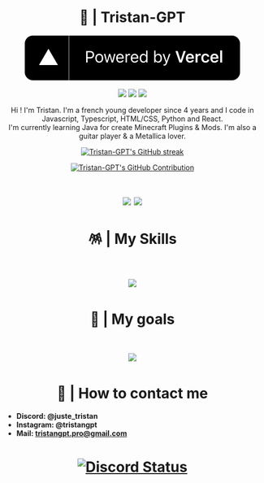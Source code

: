 <h1 align="center">👑 | Tristan-GPT</h1>

<p align="center">
<img src="./.github/powered-by-vercel.svg">
</p>

<p align="center">
<img src="https://img.shields.io/badge/NodeJS: 18.20.2-grey?style=for-the-badge&logo=node.js">
<img src="https://img.shields.io/badge/Python: 3.12.3-grey?style=for-the-badge&logo=python">
<a href="https://www.discord.com/users/705425854825496656"><img src="https://img.shields.io/badge/My Discord-grey?style=for-the-badge&logo=discord"></a>

<p align="center">
  Hi ! I'm Tristan. I'm a french young developer since 4 years and I code in Javascript, Typescript, HTML/CSS, Python and React. <br> I'm currently learning Java for create Minecraft Plugins & Mods.
  I'm also a guitar player & a Metallica lover.
</p>

<p align="center">
  <a href="https://github.com/Tristan-GPT">
    <img src="https://github-readme-streak-stats.herokuapp.com/?user=Tristan-GPT&theme=radical&border=7F3FBF&background=0D1117" alt="Tristan-GPT's GitHub streak"/>
  </a>
</p>

<p align="center">
  <a href="https://github.com/Tristan-GPT">
    <img src="https://github-profile-summary-cards.vercel.app/api/cards/profile-details?username=Tristan-GPT&theme=radical" alt="Tristan-GPT's GitHub Contribution"/>
  </a>
</p>

</p>

<h1 align="center">
<img src="https://github-readme-stats.vercel.app/api?username=Tristan-GPT&show_icons=true&theme=radical">
<img src="https://github-readme-stats.vercel.app/api/top-langs/?username=Tristan-GPT&theme=radical">
</h1>

<h1 align="center">🪅 | My Skills</h1>

<h1 align="center"><img src="https://skillicons.dev/icons?i=js,ts,py,html,css,react,bash,codepen,discord,discordjs,docker,express,git,github,gmail,linux,md,mongodb,mysql,nextjs,nodejs,notion,npm,pnpm,postman,sketchup,ubuntu,visualstudio,vscode,vite,windows,yarn&perline=8"></h1>

<h1 align="center">🎯 | My goals</h1>

<h1 align="center"><img src="https://skillicons.dev/icons?i=adonis,androidstudio,angular,arch,arduino,aws,azure,babel,blender,bootstrap,c,cpp,cs,clion,cloudflare,cmake,dart,debian,deno,devto,django,dotnet,electron,elixir,firebase,flask,flutter,gamemakerstudio,gcp,gitlab,go,godot,gulp,haskell,heroku,htmx,java,jest,kali,kotlin,ktor,kubernetes,laravel,lua,nestjs,nextjs,nginx,nuxtjs,obsidian,php,postgres,powershell,prisma,prometheus,sqlite,tailwind,tensorflow,threejs,unity,unreal,vercel,vitest,webpack,workers,&perline=13"></h1>

<h1 align="center">📱 | How to contact me</h1>

+ **Discord: @juste_tristan**
+ **Instagram: @tristangpt**
+ **Mail: tristangpt.pro@gmail.com**

<h1 align="center">
<a href="https://discord.com/users/705425854825496656" target="_blank"> 
  <img width="50%" align="center" alt="Discord Status" src="https://lanyard.cnrad.dev/api/705425854825496656?bg=1f1f1f&borderRadius=5px">
</h1>
